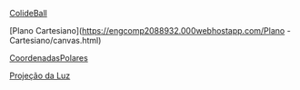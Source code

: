 [ColideBall](https://engcomp2088932.000webhostapp.com/colisoes/index.html)

[Plano Cartesiano](https://engcomp2088932.000webhostapp.com/Plano - Cartesiano/canvas.html)

[CoordenadasPolares](https://engcomp2088932.000webhostapp.com/Coordenadas-Polares/empty-example/index.php)

[Projeção da Luz](https://engcomp2088932.000webhostapp.com/ProjectLux/projlux/index.html)


